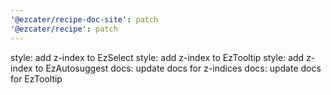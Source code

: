 ```yaml
---
'@ezcater/recipe-doc-site': patch
'@ezcater/recipe': patch
---
```


style: add z-index to EzSelect
style: add z-index to EzTooltip
style: add z-index to EzAutosuggest
docs: update docs for z-indices
docs: update docs for EzTooltip
